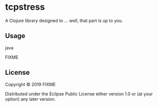 # tcpstress

A Clojure library designed to ... well, that part is up to you.

## Usage

java 

FIXME

## License

Copyright © 2019 FIXME

Distributed under the Eclipse Public License either version 1.0 or (at
your option) any later version.
